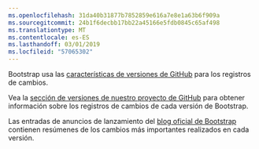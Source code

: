 ```yaml
---
ms.openlocfilehash: 31da40b31877b7852859e616a7e8e1a63b6f909a
ms.sourcegitcommit: 24b1f6decbb17bb22a45166e5fdb0845c65af498
ms.translationtype: MT
ms.contentlocale: es-ES
ms.lasthandoff: 03/01/2019
ms.locfileid: "57065302"
---
```

Bootstrap usa las [características de versiones de GitHub](https://github.com/blog/1547-release-your-software) para los registros de cambios.

Vea la [sección de versiones de nuestro proyecto de GitHub](https://github.com/twbs/bootstrap/releases) para obtener información sobre los registros de cambios de cada versión de Bootstrap.

Las entradas de anuncios de lanzamiento del [blog oficial de Bootstrap](http://blog.getbootstrap.com) contienen resúmenes de los cambios más importantes realizados en cada versión.
